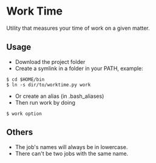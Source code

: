 # Work Time
Utility that measures your time of work on a given matter.

## Usage
* Download the project folder
* Create a symlink in a folder in your PATH, example:
```
$ cd $HOME/bin
$ ln -s dir/to/worktime.py work
```
* Or create an alias (in .bash_aliases)
* Then run work by doing
```
$ work option
```

## Others
* The job's names will always be in lowercase.
* There can't be two jobs with the same name.
